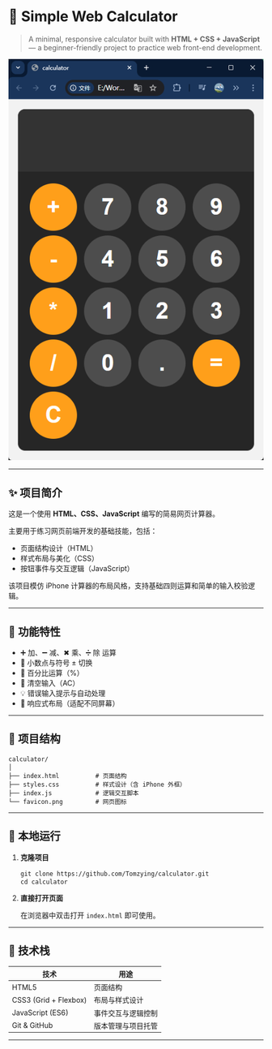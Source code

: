 # 🧮 Simple Web Calculator

> A minimal, responsive calculator built with **HTML + CSS + JavaScript** — a beginner-friendly project to practice web front-end development.

![Calculator Screenshot](screenshot.png)

---

## ✨ 项目简介

这是一个使用 **HTML、CSS、JavaScript** 编写的简易网页计算器。

主要用于练习网页前端开发的基础技能，包括：

- 页面结构设计（HTML）
- 样式布局与美化（CSS）
- 按钮事件与交互逻辑（JavaScript）

该项目模仿 iPhone 计算器的布局风格，支持基础四则运算和简单的输入校验逻辑。

---

## 🔧 功能特性

- ➕ 加、➖ 减、✖ 乘、➗ 除 运算
- 🔹 小数点与符号 ± 切换
- 🧮 百分比运算（%）
- 🧼 清空输入（AC）
- 💡 错误输入提示与自动处理
- 📱 响应式布局（适配不同屏幕）

---

## 📁 项目结构

```
calculator/
│
├── index.html          # 页面结构
├── styles.css          # 样式设计（含 iPhone 外框）
├── index.js            # 逻辑交互脚本
└── favicon.png         # 网页图标
```

---

## 🚀 本地运行

1. **克隆项目**

   ```bash:disable-run
   git clone https://github.com/Tomzying/calculator.git
   cd calculator
   ```

2. **直接打开页面**

   在浏览器中双击打开 `index.html` 即可使用。

---

## 🧩 技术栈

| 技术                  | 用途             |
|-----------------------|------------------|
| HTML5                 | 页面结构         |
| CSS3 (Grid + Flexbox) | 布局与样式设计   |
| JavaScript (ES6)      | 事件交互与逻辑控制 |
| Git & GitHub          | 版本管理与项目托管 |

---
